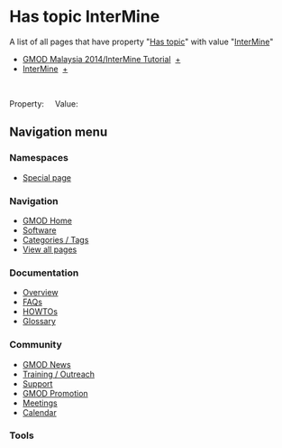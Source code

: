 



<span id="top"></span>




# <span dir="auto">Has topic InterMine</span>






A list of all pages that have property "[Has
topic](/wiki/Property%253AHas_topic "Property:Has topic")" with value
"[InterMine](/wiki/InterMine "InterMine")"  

- [GMOD Malaysia 2014/InterMine
  Tutorial](/wiki/GMOD_Malaysia_2014/InterMine_Tutorial "GMOD Malaysia 2014/InterMine Tutorial")  <span class="smwbrowse">[+](/wiki/Special%253ABrowse/GMOD-20Malaysia-202014-2FInterMine-20Tutorial "Special%253ABrowse/GMOD-20Malaysia-202014-2FInterMine-20Tutorial")</span>
- [InterMine](/wiki/InterMine "InterMine")  <span class="smwbrowse">[+](/wiki/Special%253ABrowse/InterMine "Special%253ABrowse/InterMine")</span>

 

Property:     Value:








## Navigation menu



### Namespaces

- <span id="ca-nstab-special">[Special
  page](/wiki/Special%253ASearchByProperty/Has-20topic/InterMine "This is a special page, you cannot edit the page itself")</span>






### Navigation



- <span id="n-GMOD-Home">[GMOD Home](/wiki/Main_Page)</span>
- <span id="n-Software">[Software](/wiki/GMOD_Components)</span>
- <span id="n-Categories-.2F-Tags">[Categories /
  Tags](/wiki/Categories)</span>
- <span id="n-View-all-pages">[View all
  pages](/wiki/Special:AllPages)</span>




### Documentation



- <span id="n-Overview">[Overview](/wiki/Overview)</span>
- <span id="n-FAQs">[FAQs](/wiki/Category%253AFAQ)</span>
- <span id="n-HOWTOs">[HOWTOs](/wiki/Category%253AHOWTO)</span>
- <span id="n-Glossary">[Glossary](/wiki/Glossary)</span>




### Community



- <span id="n-GMOD-News">[GMOD News](/wiki/GMOD_News)</span>
- <span id="n-Training-.2F-Outreach">[Training /
  Outreach](/wiki/Training_and_Outreach)</span>
- <span id="n-Support">[Support](/wiki/Support)</span>
- <span id="n-GMOD-Promotion">[GMOD
  Promotion](/wiki/GMOD_Promotion)</span>
- <span id="n-Meetings">[Meetings](/wiki/Meetings)</span>
- <span id="n-Calendar">[Calendar](/wiki/Calendar)</span>




### Tools












<!-- -->




